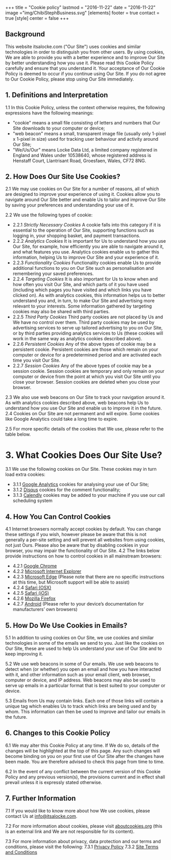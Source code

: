 +++
title = "Cookie policy"
lastmod = "2016-11-22"
date = "2016-11-22"
image ="img/ChibiStephBusiness.svg"
[elements]
  footer = true
  contact = true
[style]
  center = false
+++


## Background

This website itsalocke.com ("Our Site") uses cookies and similar technologies in order to distinguish you from other users.  By using cookies, We are able to provide you with a better experience and to improve Our Site by better understanding how you use it.  Please read this Cookie Policy carefully and ensure that you understand it.  Your acceptance of Our Cookie Policy is deemed to occur if you continue using Our Site.  If you do not agree to Our Cookie Policy, please stop using Our Site immediately.


## 1.	Definitions and Interpretation
1.1	In this Cookie Policy, unless the context otherwise requires, the following expressions have the following meanings:

- "cookie"	means a small file consisting of letters and numbers that Our Site downloads to your computer or device;
- "web beacon"	means a small, transparent image file (usually only 1-pixel x 1-pixel in size) used for tracking user behaviour and activity around Our Site;
- "We/Us/Our"	means Locke Data Ltd, a limited company registered in England and Wales under 10538640, whose registered address is Henstaff Court, Llantrisant Road, Groesfaen, Wales, CF72 8NG.


## 2.	How Does Our Site Use Cookies?
2.1	We may use cookies on Our Site for a number of reasons, all of which are designed to improve your experience of using it.  Cookies allow you to navigate around Our Site better and enable Us to tailor and improve Our Site by saving your preferences and understanding your use of it.

2.2	We use the following types of cookie:

- 2.2.1	*Strictly Necessary Cookies* A cookie falls into this category if it is essential to the operation of Our Site, supporting functions such as logging in, your shopping basket, and payment transactions.
- 2.2.2	*Analytics Cookies* It is important for Us to understand how you use Our Site, for example, how efficiently you are able to navigate around it, and what features you use.  Analytics cookies enable us to gather this information, helping Us to improve Our Site and your experience of it.
- 2.2.3	*Functionality Cookies* Functionality cookies enable Us to provide additional functions to you on Our Site such as personalisation and remembering your saved preferences.
- 2.2.4	*Targeting Cookies* It is also important for Us to know when and how often you visit Our Site, and which parts of it you have used (including which pages you have visited and which links you have clicked on).  As with analytics cookies, this information helps us to better understand you and, in turn, to make Our Site and advertising more relevant to your interests.  Some information gathered by targeting cookies may also be shared with third parties.
- 2.2.5	*Third Party Cookies* Third party cookies are not placed by Us and We have no control over them.  Third party cookies may be used by advertising services to serve up tailored advertising to you on Our Site, or by third parties providing analytics services to Us (these cookies will work in the same way as analytics cookies described above).
- 2.2.6	*Persistent Cookies* Any of the above types of cookie may be a persistent cookie.  Persistent cookies are those which remain on your computer or device for a predetermined period and are activated each time you visit Our Site.
- 2.2.7	*Session Cookies* Any of the above types of cookie may be a session cookie.  Session cookies are temporary and only remain on your computer or device from the point at which you visit Our Site until you close your browser.  Session cookies are deleted when you close your browser.

2.3	We also use web beacons on Our Site to track your navigation around it.  As with analytics cookies described above, web beacons help Us to understand how you use Our Site and enable us to improve it in the future.
2.4	Cookies on Our Site are not permanent and will expire. Some cookies like Google Analytics could take a long time to expire.

2.5	For more specific details of the cookies that We use, please refer to the table below.

# 3.	What Cookies Does Our Site Use?

3.1 We use the following cookies on Our Site. These cookies may in turn load extra cookies:

- 3.1.1 [Google Analytics](//developers.google.com/analytics/devguides/collection/analyticsjs/cookie-usage) cookies for analysing your use of Our Site;
- 3.1.2 [Disqus](//help.disqus.com/customer/portal/articles/466235-use-of-cookies) cookies for the comment functionality;
- 3.1.3 [Calendly](//calendly.com/pages/privacy) cookies may be added to your machine if you use our call scheduling system
		

## 4.	How You Can Control Cookies
4.1	Internet browsers normally accept cookies by default.  You can change these settings if you wish, however please be aware that this is not generally a per-site setting and will prevent all websites from using cookies, not just Ours.  Please also be aware that by disabling cookies in your browser, you may impair the functionality of Our Site.
4.2	The links below provide instructions on how to control cookies in all mainstream browsers:

- 4.2.1	[Google Chrome](https://support.google.com/chrome/answer/95647?hl=en-GB)
- 4.2.2	[Microsoft Internet Explorer]( https://support.microsoft.com/en-us/kb/278835)
- 4.2.3	[Microsoft Edge]( https://support.microsoft.com/en-gb/products/microsoft-edge)  (Please note that there are no specific instructions at this time, but Microsoft support will be able to assist)
- 4.2.4	[Safari (OSX)](https://support.apple.com/kb/PH21411?viewlocale=en_GB&locale=en_GB)
- 4.2.5	[Safari (iOS)](https://support.apple.com/en-gb/HT201265)
- 4.2.6	[Mozilla Firefox](https://support.mozilla.org/en-US/kb/enable-and-disable-cookies-website-preferences)
- 4.2.7	[Android]( https://support.google.com/chrome/answer/95647?co=GENIE.Platform%3DAndroid&hl=en) (Please refer to your device’s documentation for manufacturers’ own browsers)

## 5.	How Do We Use Cookies in Emails?
5.1	In addition to using cookies on Our Site, we use cookies and similar technologies in some of the emails we send to you.  Just like the cookies on Our Site, these are used to help Us understand your use of Our Site and to keep improving it.

5.2	We use web beacons in some of Our emails.  We use web beacons to detect when (or whether) you open an email and how you have interacted with it, and other information such as your email client, web browser, computer or device, and IP address.  Web beacons may also be used to serve up emails in a particular format that is best suited to your computer or device.

5.3	Emails from Us may contain links.  Each one of those links will contain a unique tag which enables Us to track which links are being used and by whom.  This information can then be used to improve and tailor our emails in the future.

## 6.	Changes to this Cookie Policy
6.1	We may alter this Cookie Policy at any time.  If We do so, details of the changes will be highlighted at the top of this page.  Any such changes will become binding on you on your first use of Our Site after the changes have been made.  You are therefore advised to check this page from time to time.

6.2	In the event of any conflict between the current version of this Cookie Policy and any previous version(s), the provisions current and in effect shall prevail unless it is expressly stated otherwise.

## 7.	Further Information
7.1	If you would like to know more about how We use cookies, please contact Us at info@itsalocke.com.

7.2	For more information about cookies, please visit [aboutcookies.org](//aboutcookies.org) (this is an external link and We are not responsible for its content).

7.3	For more information about privacy, data protection and our terms and conditions, please visit the following:
7.3.1	[Privacy Policy](../privacy)
7.3.2	[Site Terms and Conditions](../terms)


